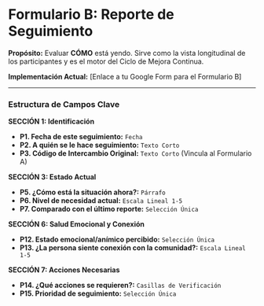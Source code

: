 # Formulario B: Reporte de Seguimiento

**Propósito:** Evaluar **CÓMO** está yendo. Sirve como la vista longitudinal de los participantes y es el motor del Ciclo de Mejora Continua.

**Implementación Actual:** [Enlace a tu Google Form para el Formulario B]

---

### Estructura de Campos Clave

**SECCIÓN 1: Identificación**

- **P1. Fecha de este seguimiento:** `Fecha`
- **P2. A quién se le hace seguimiento:** `Texto Corto`
- **P3. Código de Intercambio Original:** `Texto Corto` (Vincula al Formulario A)

**SECCIÓN 3: Estado Actual**

- **P5. ¿Cómo está la situación ahora?:** `Párrafo`
- **P6. Nivel de necesidad actual:** `Escala Lineal 1-5`
- **P7. Comparado con el último reporte:** `Selección Única`

**SECCIÓN 6: Salud Emocional y Conexión**

- **P12. Estado emocional/anímico percibido:** `Selección Única`
- **P13. ¿La persona siente conexión con la comunidad?:** `Escala Lineal 1-5`

**SECCIÓN 7: Acciones Necesarias**

- **P14. ¿Qué acciones se requieren?:** `Casillas de Verificación`
- **P15. Prioridad de seguimiento:** `Selección Única`
